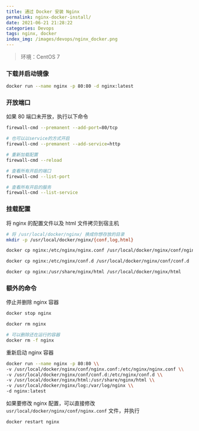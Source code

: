 ```yaml
---
title: 通过 Docker 安装 Nginx
permalink: nginx-docker-install/
date: 2021-06-21 21:28:22
categories: Devops
tags: nginx, docker
index_img: /images/devops/nginx_docker.png
---
```


> 环境：CentOS 7

### 下载并启动镜像

```bash
docker run --name nginx -p 80:80 -d nginx:latest
```

### 开放端口

如果 80 端口未开放，执行以下命令

```bash
firewall-cmd --premanent --add-port=80/tcp

# 也可以以service的方式开启
firewall-cmd --premanent --add-service=http

# 重新加载配置
firewall-cmd --reload

# 查看所有开启的端口
firewall-cmd --list-port

# 查看所有开启的服务
firewall-cmd --list-service

```

### 挂载配置

将 nginx 的配置文件以及 html 文件拷贝到宿主机

```bash
# 将 /usr/local/docker/nginx/ 换成你想存放的目录
mkdir -p /usr/local/docker/nginx/{conf,log,html}

docker cp nginx:/etc/nginx/nginx.conf /usr/local/docker/nginx/conf/nginx.conf

docker cp nginx:/etc/nginx/conf.d /usr/local/docker/nginx/conf/conf.d

docker cp nginx:/usr/share/nginx/html /usr/local/docker/nginx/html

```

### 额外的命令

停止并删除 nginx 容器

```bash
docker stop nginx

docker rm nginx

# 可以删除还在运行的容器
docker rm -f nginx
```

重新启动 nginx 容器

```bash
docker run --name nginx -p 80:80 \\
-v /usr/local/docker/nginx/conf/nginx.conf:/etc/nginx/nginx.conf \\
-v /usr/local/docker/nginx/conf/conf.d:/etc/nginx/conf.d \\
-v /usr/local/docker/nginx/html:/usr/share/nginx/html \\
-v /usr/local/docker/nginx/log:/var/log/nginx \\
-d nginx:latest
```

如果要修改 nginx 配置，可以直接修改 `usr/local/docker/nginx/conf/nginx.conf` 文件，并执行

```bash
docker restart nginx
```
